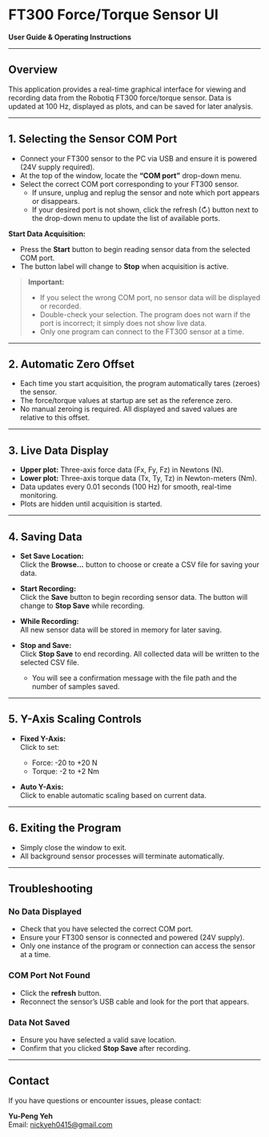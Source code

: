 # FT300 Force/Torque Sensor UI
**User Guide & Operating Instructions**

---

## Overview

This application provides a real-time graphical interface for viewing and recording data from the Robotiq FT300 force/torque sensor. Data is updated at 100 Hz, displayed as plots, and can be saved for later analysis.

---

## 1. Selecting the Sensor COM Port

- Connect your FT300 sensor to the PC via USB and ensure it is powered (24V supply required).
- At the top of the window, locate the **“COM port”** drop-down menu.
- Select the correct COM port corresponding to your FT300 sensor.
    - If unsure, unplug and replug the sensor and note which port appears or disappears.
    - If your desired port is not shown, click the refresh (↻) button next to the drop-down menu to update the list of available ports.

**Start Data Acquisition:**
- Press the **Start** button to begin reading sensor data from the selected COM port.
- The button label will change to **Stop** when acquisition is active.

> **Important:**  
> - If you select the wrong COM port, no sensor data will be displayed or recorded.
> - Double-check your selection. The program does not warn if the port is incorrect; it simply does not show live data.
> - Only one program can connect to the FT300 sensor at a time.

---

## 2. Automatic Zero Offset

- Each time you start acquisition, the program automatically tares (zeroes) the sensor.
- The force/torque values at startup are set as the reference zero.
- No manual zeroing is required. All displayed and saved values are relative to this offset.

---

## 3. Live Data Display

- **Upper plot:** Three-axis force data (Fx, Fy, Fz) in Newtons (N).
- **Lower plot:** Three-axis torque data (Tx, Ty, Tz) in Newton-meters (Nm).
- Data updates every 0.01 seconds (100 Hz) for smooth, real-time monitoring.
- Plots are hidden until acquisition is started.

---

## 4. Saving Data

- **Set Save Location:**  
    Click the **Browse...** button to choose or create a CSV file for saving your data.

- **Start Recording:**  
    Click the **Save** button to begin recording sensor data. The button will change to **Stop Save** while recording.

- **While Recording:**  
    All new sensor data will be stored in memory for later saving.

- **Stop and Save:**  
    Click **Stop Save** to end recording. All collected data will be written to the selected CSV file.
    - You will see a confirmation message with the file path and the number of samples saved.

---

## 5. Y-Axis Scaling Controls

- **Fixed Y-Axis:**  
    Click to set:
    - Force: -20 to +20 N
    - Torque: -2 to +2 Nm

- **Auto Y-Axis:**  
    Click to enable automatic scaling based on current data.

---

## 6. Exiting the Program

- Simply close the window to exit.
- All background sensor processes will terminate automatically.

---

## Troubleshooting

### No Data Displayed
- Check that you have selected the correct COM port.
- Ensure your FT300 sensor is connected and powered (24V supply).
- Only one instance of the program or connection can access the sensor at a time.

### COM Port Not Found
- Click the **refresh** button.
- Reconnect the sensor’s USB cable and look for the port that appears.

### Data Not Saved
- Ensure you have selected a valid save location.
- Confirm that you clicked **Stop Save** after recording.

---

## Contact

If you have questions or encounter issues, please contact:

**Yu-Peng Yeh**  
Email: [nickyeh0415@gmail.com](mailto:nickyeh0415@gmail.com)

